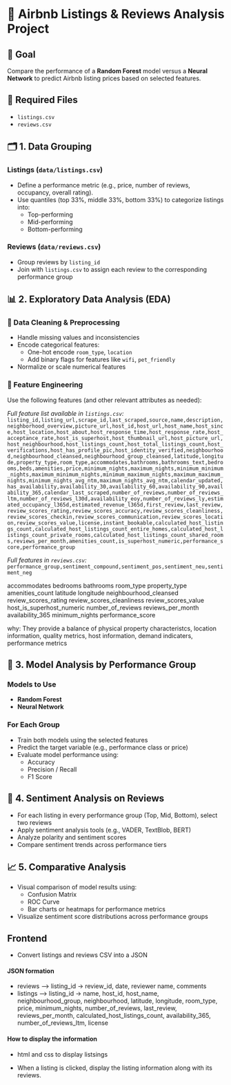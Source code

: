 # 🏡 Airbnb Listings & Reviews Analysis Project

## 🎯 Goal  
Compare the performance of a **Random Forest** model versus a **Neural Network** to predict Airbnb listing prices based on selected features.

## 📁 Required Files  
- `listings.csv`  
- `reviews.csv`

## 🗂️ 1. Data Grouping

### Listings (`data/listings.csv`)  
- Define a performance metric (e.g., price, number of reviews, occupancy, overall rating).  
- Use quantiles (top 33%, middle 33%, bottom 33%) to categorize listings into:  
  - Top-performing  
  - Mid-performing  
  - Bottom-performing

### Reviews (`data/reviews.csv`)  
- Group reviews by `listing_id`  
- Join with `listings.csv` to assign each review to the corresponding performance group

## 📊 2. Exploratory Data Analysis (EDA)

### 🧼 Data Cleaning & Preprocessing  
- Handle missing values and inconsistencies  
- Encode categorical features:
  - One-hot encode `room_type`, `location`
  - Add binary flags for features like `wifi`, `pet_friendly`
- Normalize or scale numerical features

### 🧠 Feature Engineering  
Use the following features (and other relevant attributes as needed):

*Full feature list available in `listings.csv`:*  
`listing_id,listing_url,scrape_id,last_scraped,source,name,description,neighborhood_overview,picture_url,host_id,host_url,host_name,host_since,host_location,host_about,host_response_time,host_response_rate,host_acceptance_rate,host_is_superhost,host_thumbnail_url,host_picture_url,host_neighbourhood,host_listings_count,host_total_listings_count,host_verifications,host_has_profile_pic,host_identity_verified,neighbourhood,neighbourhood_cleansed,neighbourhood_group_cleansed,latitude,longitude,property_type,room_type,accommodates,bathrooms,bathrooms_text,bedrooms,beds,amenities,price,minimum_nights,maximum_nights,minimum_minimum_nights,maximum_minimum_nights,minimum_maximum_nights,maximum_maximum_nights,minimum_nights_avg_ntm,maximum_nights_avg_ntm,calendar_updated,has_availability,availability_30,availability_60,availability_90,availability_365,calendar_last_scraped,number_of_reviews,number_of_reviews_ltm,number_of_reviews_l30d,availability_eoy,number_of_reviews_ly,estimated_occupancy_l365d,estimated_revenue_l365d,first_review,last_review,review_scores_rating,review_scores_accuracy,review_scores_cleanliness,review_scores_checkin,review_scores_communication,review_scores_location,review_scores_value,license,instant_bookable,calculated_host_listings_count,calculated_host_listings_count_entire_homes,calculated_host_listings_count_private_rooms,calculated_host_listings_count_shared_rooms,reviews_per_month,amenities_count,is_superhost_numeric,performance_score,performance_group`

*Full features in `reviews.csv`:*
`performance_group,sentiment_compound,sentiment_pos,sentiment_neu,sentiment_neg`

accommodates
bedrooms
bathrooms
room_type
property_type
amenities_count
latitude
longitude
neighbourhood_cleansed
review_scores_rating
review_scores_cleanliness
review_scores_value
host_is_superhost_numeric
number_of_reviews
reviews_per_month
availability_365
minimum_nights
performance_score

why: They provide a balance of physical property characteristcs, location information, quality metrics, host information, demand indicaters, performance metrics  

## 🤖 3. Model Analysis by Performance Group

### Models to Use  
- **Random Forest**  
- **Neural Network**

### For Each Group  
- Train both models using the selected features  
- Predict the target variable (e.g., performance class or price)  
- Evaluate model performance using:
  - Accuracy  
  - Precision / Recall  
  - F1 Score

## 💬 4. Sentiment Analysis on Reviews

- For each listing in every performance group (Top, Mid, Bottom), select two reviews  
- Apply sentiment analysis tools (e.g., VADER, TextBlob, BERT)  
- Analyze polarity and sentiment scores  
- Compare sentiment trends across performance tiers

## 📈 5. Comparative Analysis

- Visual comparison of model results using:
  - Confusion Matrix  
  - ROC Curve  
  - Bar charts or heatmaps for performance metrics  
- Visualize sentiment score distributions across performance groups


## Frontend
- Convert listings and reviews  CSV into a JSON 
#### JSON formation
- reviews --> listing_id -> review_id, date, reviewer name, comments
- listings --> listing_id -> name, host_id, host_name, neighbourhood_group, neighbourhood, latitude, longitude, room_type, price, minimum_nights, number_of_reviews, last_review, reviews_per_month, calculated_host_listings_count, availability_365, number_of_reviews_ltm, license
#### How to display the information
- html and css to display listsings
* When a listing is clicked, display the listing information along with its reviews.
